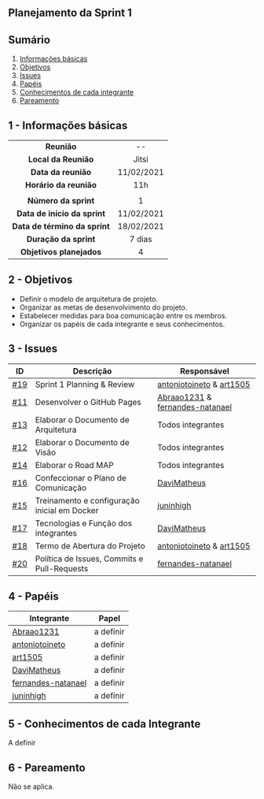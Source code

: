 ## Planejamento da Sprint 1

## Sumário

1. [Informações básicas](#1---informações-básicas)
1. [Objetivos](#2---objetivos)
1. [Issues](#3---issues)
1. [Papéis](#4---papéis)
1. [Conhecimentos de cada integrante](#5---conhecimentos-de-cada-integrante)
1. [Pareamento](#6---pareamento)


## 1 - Informações básicas

| | |
|:--:|:--:|
|**Reunião**|--|
|**Local da Reunião**|Jitsi|
|**Data da reunião**|11/02/2021|
|**Horário da reunião**|11h|
||||
|**Número da sprint**|1|
|**Data de início da sprint**|11/02/2021|
|**Data de término da sprint**|18/02/2021|
|**Duração da sprint**|7 dias|
|**Objetivos planejados**|4|  

## 2 - Objetivos
* Definir o modelo de arquitetura de projeto.
* Organizar as metas de desenvolvimento do projeto.
* Estabelecer medidas para boa comunicação entre os membros.
* Organizar os papéis de cada integrante e seus conhecimentos.

## 3 - Issues
|ID | Descrição | Responsável|
|---|--------------------|--------------|
|[#19](https://github.com/fga-eps-mds/MDS-2020-2-G7/issues/19) | Sprint 1 Planning & Review | [antoniotoineto](https://github.com/antoniotoineto) & [art1505](https://github.com/art1505) | 
|[#11](https://github.com/fga-eps-mds/MDS-2020-2-G7/issues/11) | Desenvolver o GitHub Pages |[Abraao1231](https://github.com/Abraao1231) & [fernandes-natanael](https://github.com/fernandes-natanael) |
|[#13](https://github.com/fga-eps-mds/MDS-2020-2-G7/issues/13) | Elaborar o Documento de Arquitetura | Todos integrantes |
|[#12](https://github.com/fga-eps-mds/MDS-2020-2-G7/issues/12) | Elaborar o Documento de Visão | Todos integrantes |
|[#14](https://github.com/fga-eps-mds/MDS-2020-2-G7/issues/14) | Elaborar o Road MAP | Todos integrantes |
|[#16](https://github.com/fga-eps-mds/MDS-2020-2-G7/issues/16) | Confeccionar o Plano de Comunicação | [DaviMatheus](https://github.com/DaviMatheus) |
|[#15](https://github.com/fga-eps-mds/MDS-2020-2-G7/issues/15) | Treinamento e configuração inicial em Docker | [juninhigh](https://github.com/juninhigh) |
|[#17](https://github.com/fga-eps-mds/MDS-2020-2-G7/issues/17) | Tecnologias e Função dos integrantes | [DaviMatheus](https://github.com/DaviMatheus) |
|[#18](https://github.com/fga-eps-mds/MDS-2020-2-G7/issues/18) | Termo de Abertura do Projeto | [antoniotoineto](https://github.com/antoniotoineto) & [art1505](https://github.com/art1505) | 
|[#20](https://github.com/fga-eps-mds/MDS-2020-2-G7/issues/20) | Política de Issues, Commits e Pull-Requests | [fernandes-natanael](https://github.com/fernandes-natanael) |
  
## 4 - Papéis
|Integrante | Papel |
|----------------|-------------------|
|[Abraao1231](https://github.com/Abraao1231) | a definir | 
|[antoniotoineto](https://github.com/antoniotoineto) | a definir |
|[art1505](https://github.com/art1505) | a definir |
|[DaviMatheus](https://github.com/DaviMatheus) | a definir |
|[fernandes-natanael](https://github.com/fernandes-natanael) | a definir |
|[juninhigh](https://github.com/juninhigh) | a definir |

## 5 - Conhecimentos de cada Integrante 
A definir

## 6 - Pareamento 
Não se aplica.
